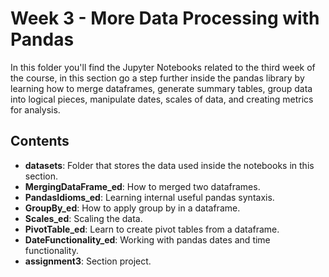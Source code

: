 # Week 3 - More Data Processing with Pandas

In this folder you'll find the Jupyter Notebooks related to the third week of the course, in this section go a step further inside the pandas library by learning how to merge dataframes, generate summary tables, group data into logical pieces, manipulate dates, scales of data, and creating metrics for analysis.

## Contents
- **datasets**: Folder that stores the data used inside the notebooks in this section.
- **MergingDataFrame_ed**: How to merged two dataframes.
- **PandasIdioms_ed**: Learning internal useful pandas syntaxis.
- **GroupBy_ed**: How to apply group by in a dataframe.
- **Scales_ed**: Scaling the data.
- **PivotTable_ed**: Learn to create pivot tables from a dataframe.
- **DateFunctionality_ed**: Working with pandas dates and time functionality.
- **assignment3**: Section project.
